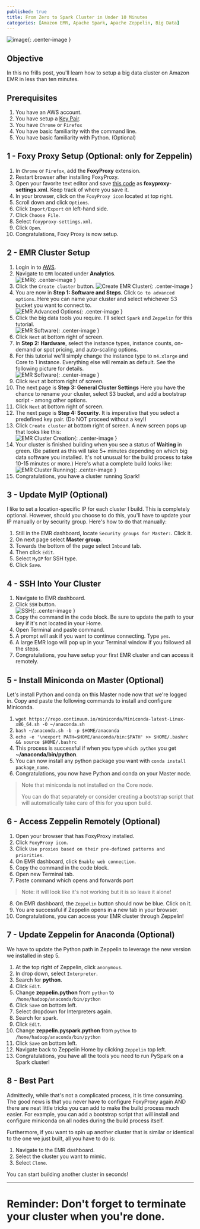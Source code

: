 ```yaml
---
published: true
title: From Zero to Spark Cluster in Under 10 Minutes
categories: [Amazon EMR, Apache Spark, Apache Zeppelin, Big Data]
---
```


![image](/assets/images/Amazon_EMR_main.png?raw=true){: .center-image }

## Objective
In this no frills post, you'll learn how to setup a big data cluster on Amazon EMR in less than ten minutes. 

## Prerequisites
1. You have an AWS account.
2. You have setup a [Key Pair](https://docs.aws.amazon.com/AWSEC2/latest/UserGuide/get-set-up-for-amazon-ec2.html#create-a-key-pair).
3. You have `Chrome` or `Firefox`
4. You have basic familiarity with the command line.
5. You have basic familiarity with Python. (Optional) 

## 1 - Foxy Proxy Setup (Optional: only for Zeppelin)
1. In `Chrome` or `Firefox`, add the **FoxyProxy** extension.
2. Restart browser after installing FoxyProxy.
3. Open your favorite text editor and save [this code](https://github.com/dziganto/dziganto.github.io/blob/master/_scripts/foxyproxy-settings.xml) as **foxyproxy-settings.xml**. Keep track of where you save it.
4. In your browser, click on the `FoxyProxy icon` located at top right.
5. Scroll down and click `Options`.
6. Click `Import/Export` on left-hand side.
7. Click `Choose File`. 
8. Select `foxyproxy-settings.xml`. 
9. Click `Open`.
10. Congratulations, Foxy Proxy is now setup.

## 2 - EMR Cluster Setup
1. Login in to [AWS](https://aws.amazon.com/).
2. Navigate to `EMR` located under **Analytics**.  
![EMR](/assets/images/EMR.png?raw=true){: .center-image }  
3. Click the `Create cluster` button.
![Create EMR Cluster](/assets/images/EMR_create_cluster.png?raw=true){: .center-image }  
4. You are now in **Step 1: Software and Steps**. Click `Go to advanced options`. Here you can name your cluster and select whichever S3 bucket you want to connect to.  
![EMR Advanced Options](/assets/images/EMR_advanced_options.png?raw=true){: .center-image }  
5. Click the big data tools you require. I'll select `Spark` and `Zeppelin` for this tutorial.  
![EMR Software](/assets/images/EMR_select_software.png?raw=true){: .center-image }  
6. Click `Next` at bottom right of screen.  
7. In **Step 2: Hardware**, select the instance types, instance counts, on-demand or spot pricing, and auto-scaling options.
8. For this tutorial we'll simply change the instance type to `m4.xlarge` and Core to 1 instance. Everything else will remain as default. See the following picture for details.  
![EMR Software](/assets/images/EMR_instance_types.png?raw=true){: .center-image }  
9. Click `Next` at bottom right of screen.  
10. The next page is **Step 3: General Cluster Settings** Here you have the chance to rename your cluster, select S3 bucket, and add a bootstrap script - among other options.  
11. Click `Next` at bottom right of screen.  
12. The next page is **Step 4: Security**. It is imperative that you select a predefined key pair. (Do NOT proceed without a key!)  
13. Click `Create cluster` at bottom right of screen. A new screen pops up that looks like this:   
![EMR Cluster Creation](/assets/images/EMR_cluster_creation.png?raw=true){: .center-image }  
14. Your cluster is finished building when you see a status of **Waiting** in green. (Be patient as this will take 5+ minutes depending on which big data software you installed. It's not unusual for the build process to take 10-15 minutes or more.) Here's what a complete build looks like:  
![EMR Cluster Running](/assets/images/EMR_cluster_running.png?raw=true){: .center-image }  
14. Congratulations, you have a cluster running Spark!

## 3 - Update MyIP (Optional)
I like to set a location-specific IP for each cluster I build. This is completely optional. However, should you choose to do this, you'll have to update your IP manually or by security group. Here's how to do that manually:
1. Still in the EMR dashboard, locate `Security groups for Master:`. Click it.
2. On next page select **Master group**.
3. Towards the bottom of the page select `Inbound` tab.
4. Then click `Edit`.
5. Select `MyIP` for SSH type.
6. Click `Save`.

## 4 - SSH Into Your Cluster
1. Navigate to EMR dashboard.
2. Click `SSH` button.  
![SSH](/assets/images/EMR_SSH.png?raw=true){: .center-image }
3. Copy the command in the code block. Be sure to update the path to your key if it's not located in your Home. 
4. Open Terminal and paste command.
5. A prompt will ask if you want to continue connecting. Type `yes`.
6. A large EMR logo will pop up in your Terminal window if you followed all the steps.
7. Congratulations, you have setup your first EMR cluster and can access it remotely.

## 5 - Install Miniconda on Master (Optional)
Let's install Python and conda on this Master node now that we're logged in. Copy and paste the following commands to install and configure Miniconda.
1. `wget https://repo.continuum.io/miniconda/Miniconda-latest-Linux-x86_64.sh -O ~/anaconda.sh` 
2. `bash ~/anaconda.sh -b -p $HOME/anaconda`
3. `echo -e '\nexport PATH=$HOME/anaconda/bin:$PATH' >> $HOME/.bashrc && source $HOME/.bashrc`
4. This process is successful if when you type `which python` you get **~/anaconda/bin/python**.
5. You can now install any python package you want with `conda install package_name`.
6. Congratulations, you now have Python and conda on your Master node.
> Note that miniconda is not installed on the Core node. 
> 
> You can do that separately or consider creating a bootstrap script that will automatically take care of this for you upon build. 

## 6 - Access Zeppelin Remotely (Optional)
1. Open your browser that has FoxyProxy installed.
2. Click `FoxyProxy icon`.
3. Click `Use proxies based on their pre-defined patterns and priorities`.
4. On EMR dashboard, click `Enable web connection`.
5. Copy the command in the code block.
6. Open new Terminal tab.
7. Paste command which opens and forwards port 
> Note: it will look like it's not working but it is so leave it alone!
8. On EMR dashboard, the `Zeppelin` button should now be blue. Click on it.
9. You are successful if Zeppelin opens in a new tab in your browser.
10. Congratulations, you can access your EMR cluster through Zeppelin!

## 7 - Update Zeppelin for Anaconda (Optional)
We have to update the Python path in Zeppelin to leverage the new version we installed in step 5. 
1. At the top right of Zeppelin, click `anonymous`.
2. In drop down, select `Interpreter`.
3. Search for **python**.
4. Click `Edit`.
5. Change **zeppelin.python** from ```python``` to `/home/hadoop/anaconda/bin/python`
6. Click `Save` on bottom left.
6. Select dropdown for Interpreters again.
7. Search for spark.
8. Click `Edit`.
9. Change **zeppelin.pyspark.python** from ```python``` to `/home/hadoop/anaconda/bin/python`
10. Click `Save` on bottom left. 
11. Navigate back to Zeppelin Home by clicking `Zeppelin` top left.
12. Congratulations, you have all the tools you need to run PySpark on a Spark cluster!

## 8 - Best Part
Admittedly, while that's not a complicated process, it is time consuming. The good news is that you never have to configure FoxyProxy again AND there are neat little tricks you can add to make the build process much easier. For example, you can add a bootstrap script that will install and configure miniconda on all nodes during the build process itself. 

Furthermore, if you want to spin up another cluster that is similar or identical to the one we just built, all you have to do is:
1. Navigate to the EMR dashboard. 
2. Select the cluster you want to mimic. 
3. Select `Clone`. 

You can start building another cluster in seconds! 

---

# Reminder: Don't forget to terminate your cluster when you're done.
